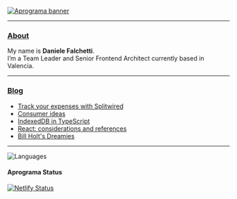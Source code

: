 

<a href="https://aprograma.com/"><img src="https://a.storyblok.com/f/106240/2624x738/c2c5282987/web_banner.png" alt="Aprograma banner" /></a>

---

### [About](https://aprograma.com/blog/)
My name is **Daniele Falchetti**.<br>
I’m a Team Leader and Senior Frontend Architect currently based in Valencia.

---

### [Blog](https://aprograma.com/blog/)

<!-- BLOG-POST-LIST:START -->
- [Track your expenses with Splitwired](https://aprograma.com/blog/splitwired)
- [Consumer ideas](https://aprograma.com/blog/consumer-ideas)
- [IndexedDB in TypeScript](https://aprograma.com/blog/indexeddb-in-typescript)
- [React: considerations and references](https://aprograma.com/blog/react-references)
- [Bill Holt&#39;s Dreamies](https://aprograma.com/blog/bill-holts-dreamies)
<!-- BLOG-POST-LIST:END -->

---

![Languages](https://github-readme-stats.vercel.app/api/top-langs/?username=falcosan&langs_count=999&layout=compact)

#### Aprograma Status

[![Netlify Status](https://api.netlify.com/api/v1/badges/73217788-b54c-4bc8-9603-8bb3a1553afa/deploy-status)](https://app.netlify.com/sites/aprograma/deploys)
